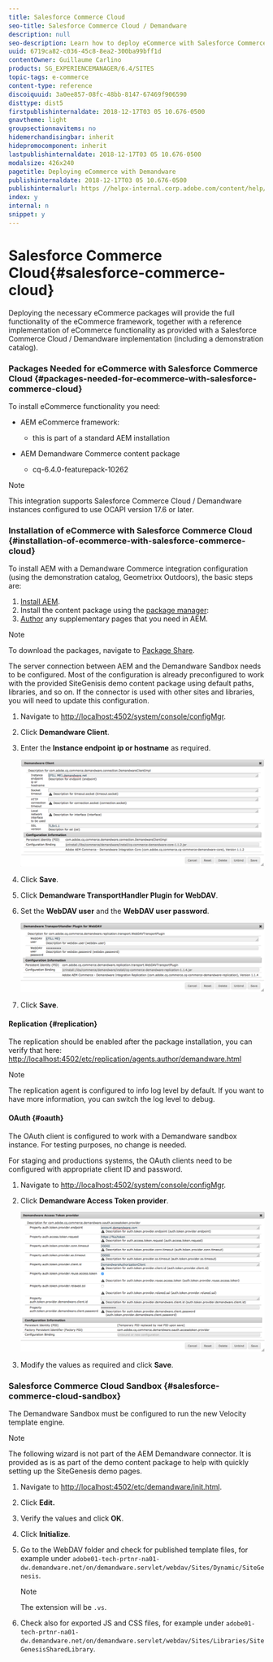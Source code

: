 ```yaml
---
title: Salesforce Commerce Cloud
seo-title: Salesforce Commerce Cloud / Demandware
description: null
seo-description: Learn how to deploy eCommerce with Salesforce Commerce Cloud / Demandware.
uuid: 6719ca82-c036-45c8-8ea2-300ba99bff1d
contentOwner: Guillaume Carlino
products: SG_EXPERIENCEMANAGER/6.4/SITES
topic-tags: e-commerce
content-type: reference
discoiquuid: 3a0ee857-08fc-48bb-8147-67469f906590
disttype: dist5
firstpublishinternaldate: 2018-12-17T03 05 10.676-0500
gnavtheme: light
groupsectionnavitems: no
hidemerchandisingbar: inherit
hidepromocomponent: inherit
lastpublishinternaldate: 2018-12-17T03 05 10.676-0500
modalsize: 426x240
pagetitle: Deploying eCommerce with Demandware
publishinternaldate: 2018-12-17T03 05 10.676-0500
publishinternalurl: https //helpx-internal.corp.adobe.com/content/help/en/experience-manager/6-4/sites/deploying/using/demandware.html
index: y
internal: n
snippet: y
---
```


# Salesforce Commerce Cloud{#salesforce-commerce-cloud}

Deploying the necessary eCommerce packages will provide the full functionality of the eCommerce framework, together with a reference implementation of eCommerce functionality as provided with a Salesforce Commerce Cloud / Demandware implementation (including a demonstration catalog).

### Packages Needed for eCommerce with Salesforce Commerce Cloud {#packages-needed-for-ecommerce-with-salesforce-commerce-cloud}

To install eCommerce functionality you need:

* AEM eCommerce framework:

    * this is part of a standard AEM installation

* AEM Demandware Commerce content package

    * cq-6.4.0-featurepack-10262

>[!NOTE]
>
>This integration supports Salesforce Commerce Cloud / Demandware instances configured to use OCAPI version 17.6 or later.

### Installation of eCommerce with Salesforce Commerce Cloud {#installation-of-ecommerce-with-salesforce-commerce-cloud}

To install AEM with a Demandware Commerce integration configuration (using the demonstration catalog, Geometrixx Outdoors), the basic steps are:

1. [Install AEM](../../deploying/using/deploy.md).
1. Install the content package using the [package manager](../../administering/using/package-manager.md):
1. [Author](../../authoring/using/page-authoring.md) any supplementary pages that you need in AEM.

>[!NOTE]
>
>To download the packages, navigate to [Package Share](../../administering/using/package-manager.md#packageshare).

The server connection between AEM and the Demandware Sandbox needs to be configured. Most of the configuration is already preconfigured to work with the provided SiteGenisis demo content package using default paths, libraries, and so on. If the connector is used with other sites and libraries, you will need to update this configuration.

1. Navigate to [http://localhost:4502/system/console/configMgr](http://localhost:4502/system/console/configMgr).
1. Click **Demandware Client**.
1. Enter the **Instance endpoint ip or hostname** as required.

   ![](assets/chlimage_1-103.png)

1. Click **Save**.
1. Click **Demandware TransportHandler Plugin for WebDAV**.
1. Set the **WebDAV user** and the **WebDAV user password**.

   ![](assets/chlimage_1-104.png)

1. Click **Save**.

#### Replication {#replication}

The replication should be enabled after the package installation, you can verify that here: [http://localhost:4502/etc/replication/agents.author/demandware.html](http://localhost:4502/etc/replication/agents.author/demandware.html)

>[!NOTE]
>
>The replication agent is configured to info log level by default. If you want to have more information, you can switch the log level to debug.

#### OAuth {#oauth}

The OAuth client is configured to work with a Demandware sandbox instance. For testing purposes, no change is needed.

For staging and productions systems, the OAuth clients need to be configured with appropriate client ID and password.

1. Navigate to [http://localhost:4502/system/console/configMgr](http://localhost:4502/system/console/configMgr).
1. Click **Demandware Access Token provider**.

   ![](assets/chlimage_1-105.png)

1. Modify the values as required and click **Save**.

### Salesforce Commerce Cloud Sandbox {#salesforce-commerce-cloud-sandbox}

The Demandware Sandbox must be configured to run the new Velocity template engine.

>[!NOTE]
>
>The following wizard is not part of the AEM Demandware connector. It is provided as is as part of the demo content package to help with quickly setting up the SiteGenesis demo pages.

1. Navigate to [http://localhost:4502/etc/demandware/init.html](http://localhost:4502/etc/demandware/init.html).
1. Click **Edit.**
1. Verify the values and click **OK**.
1. Click **Initialize**.
1. Go to the WebDAV folder and check for published template files, for example under `adobe01-tech-prtnr-na01-dw.demandware.net/on/demandware.servlet/webdav/Sites/Dynamic/SiteGenesis`.

   >[!NOTE]
   >
   >The extension will be `.vs`.

1. Check also for exported JS and CSS files, for example under `adobe01-tech-prtnr-na01-dw.demandware.net/on/demandware.servlet/webdav/Sites/Libraries/SiteGenesisSharedLibrary`.

<!--
Comment Type: draft

<p>Draft content for test only.</p>
<p> </p>
-->

<!--
Comment Type: draft

<img imageRotate="0" src="assets/screen_shot_2018-10-17at112307.png" />
-->

